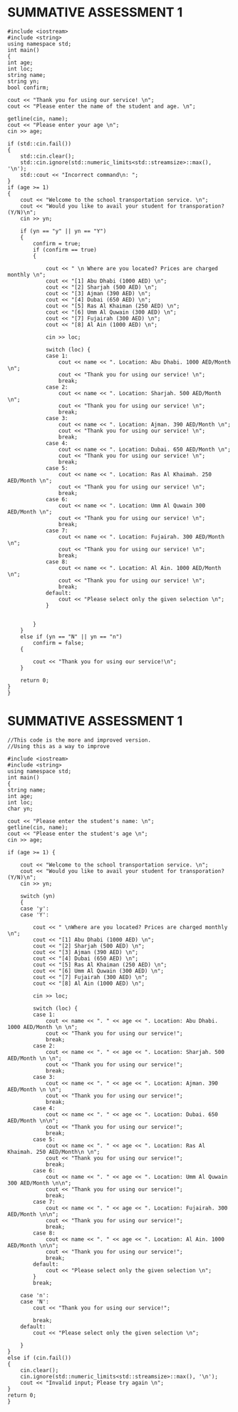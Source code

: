 # SUMMATIVE ASSESSMENT 1 

    #include <iostream>
    #include <string>
    using namespace std;
    int main()
    {
	int age;
	int loc;
	string name;
	string yn;
	bool confirm;

	cout << "Thank you for using our service! \n";
	cout << "Please enter the name of the student and age. \n";

	getline(cin, name);
	cout << "Please enter your age \n";
	cin >> age;

	if (std::cin.fail())
	{
		std::cin.clear();
		std::cin.ignore(std::numeric_limits<std::streamsize>::max(), '\n');
		std::cout << "Incorrect command\n: ";
	}
	if (age >= 1)
	{
		cout << "Welcome to the school transportation service. \n";
		cout << "Would you like to avail your student for transporation? (Y/N)\n";
		cin >> yn;

		if (yn == "y" || yn == "Y")
		{
			confirm = true;
			if (confirm == true)
			{

				cout << " \n Where are you located? Prices are charged monthly \n";
				cout << "[1] Abu Dhabi (1000 AED) \n";
				cout << "[2] Sharjah (500 AED) \n";
				cout << "[3] Ajman (390 AED) \n";
				cout << "[4] Dubai (650 AED) \n";
				cout << "[5] Ras Al Khaiman (250 AED) \n";
				cout << "[6] Umm Al Quwain (300 AED) \n";
				cout << "[7] Fujairah (300 AED) \n";
				cout << "[8] Al Ain (1000 AED) \n";

				cin >> loc;

				switch (loc) {
				case 1:
					cout << name << ". Location: Abu Dhabi. 1000 AED/Month \n";
					cout << "Thank you for using our service! \n";
					break;
				case 2:
					cout << name << ". Location: Sharjah. 500 AED/Month \n";
					cout << "Thank you for using our service! \n";
					break;
				case 3:
					cout << name << ". Location: Ajman. 390 AED/Month \n";
					cout << "Thank you for using our service! \n";
					break;
				case 4:
					cout << name << ". Location: Dubai. 650 AED/Month \n";
					cout << "Thank you for using our service! \n";
					break;
				case 5:
					cout << name << ". Location: Ras Al Khaimah. 250 AED/Month \n";
					cout << "Thank you for using our service! \n";
					break;
				case 6:
					cout << name << ". Location: Umm Al Quwain 300 AED/Month \n";
					cout << "Thank you for using our service! \n";
					break;
				case 7:
					cout << name << ". Location: Fujairah. 300 AED/Month \n";
					cout << "Thank you for using our service! \n";
					break;
				case 8:
					cout << name << ". Location: Al Ain. 1000 AED/Month \n";
					cout << "Thank you for using our service! \n";
					break;
				default:
					cout << "Please select only the given selection \n";
				}


			}
		}
		else if (yn == "N" || yn == "n")
			confirm = false;
		{

			cout << "Thank you for using our service!\n";
		}

		return 0;
	}
	}
	
# SUMMATIVE ASSESSMENT 1 
	//This code is the more and improved version.
	//Using this as a way to improve

	#include <iostream>
	#include <string>
	using namespace std;
	int main()
	{
	string name;
	int age;
	int loc;
	char yn;

	cout << "Please enter the student's name: \n";
	getline(cin, name);
	cout << "Please enter the student's age \n";
	cin >> age;

	if (age >= 1) {

		cout << "Welcome to the school transportation service. \n";
		cout << "Would you like to avail your student for transporation? (Y/N)\n";
		cin >> yn;

		switch (yn)
		{
		case 'y':
		case 'Y':

			cout << " \nWhere are you located? Prices are charged monthly \n";
			cout << "[1] Abu Dhabi (1000 AED) \n";
			cout << "[2] Sharjah (500 AED) \n";
			cout << "[3] Ajman (390 AED) \n";
			cout << "[4] Dubai (650 AED) \n";
			cout << "[5] Ras Al Khaiman (250 AED) \n";
			cout << "[6] Umm Al Quwain (300 AED) \n";
			cout << "[7] Fujairah (300 AED) \n";
			cout << "[8] Al Ain (1000 AED) \n";

			cin >> loc;

			switch (loc) {
			case 1:
				cout << name << ". " << age << ". Location: Abu Dhabi. 1000 AED/Month \n \n";
				cout << "Thank you for using our service!";
				break;
			case 2:
				cout << name << ". " << age << ". Location: Sharjah. 500 AED/Month \n \n";
				cout << "Thank you for using our service!";
				break;
			case 3:
				cout << name << ". " << age << ". Location: Ajman. 390 AED/Month \n \n";
				cout << "Thank you for using our service!";
				break;
			case 4:
				cout << name << ". " << age << ". Location: Dubai. 650 AED/Month \n\n";
				cout << "Thank you for using our service!";
				break;
			case 5:
				cout << name << ". " << age << ". Location: Ras Al Khaimah. 250 AED/Month\n \n";
				cout << "Thank you for using our service!";
				break;
			case 6:
				cout << name << ". " << age << ". Location: Umm Al Quwain 300 AED/Month \n\n";
				cout << "Thank you for using our service!";
				break;
			case 7:
				cout << name << ". " << age << ". Location: Fujairah. 300 AED/Month \n\n";
				cout << "Thank you for using our service!";
				break;
			case 8:
				cout << name << ". " << age << ". Location: Al Ain. 1000 AED/Month \n\n";
				cout << "Thank you for using our service!";
				break;
			default:
				cout << "Please select only the given selection \n";
			}
			break;

		case 'n':
		case 'N':
			cout << "Thank you for using our service!";

			break;
		default:
			cout << "Please select only the given selection \n";

		}
	}
	else if (cin.fail())
	{
		cin.clear();
		cin.ignore(std::numeric_limits<std::streamsize>::max(), '\n');
		cout << "Invalid input; Please try again \n";
	}
	return 0;
	}
	
